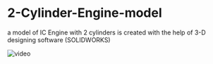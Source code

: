 # 2-Cylinder-Engine-model
a model of IC Engine with 2 cylinders is created with the help of 3-D designing software (SOLIDWORKS) 

![video](https://github.com/R0H4Nsai/2-Cylinder-Engine-model-SolidWorks/issues/1#issue-1899914805)

